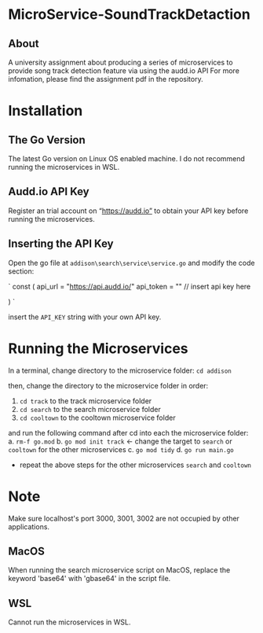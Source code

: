 # MicroService-SoundTrackDetaction

## About
A university assignment about producing a series of microservices to provide song track detection feature via using the audd.io API
For more infomation, please find the assignment pdf in the repository.

# Installation
## The Go Version
The latest Go version on Linux OS enabled machine. I do not recommend running the microservices in WSL.
## Audd.io API Key
Register an trial account on “https://audd.io” to obtain your API key before running the microservices.
## Inserting the API Key
Open the go file at `addison\search\service\service.go` and modify the code section:

`
const (
	api_url   = "https://api.audd.io/"
	api_token = "" // insert api key here
	
)
`

insert the `API_KEY` string with your own API key.


# Running the Microservices
In a terminal, change directory to the microservice folder:
`cd addison`

then, change the directory to the microservice folder in order:
1. `cd track` to the track microservice folder
2. `cd search` to the search microservice folder
3. `cd cooltown` to the cooltown microservice folder

and run the following command after cd into each the microservice folder:
a. `rm-f go.mod`
b. `go mod init track` <- change the target to `search` or `cooltown` for the other microservices
c. `go mod tidy`
d. `go run main.go`
- repeat the above steps for the other microservices `search` and `cooltown`

# Note
Make sure localhost's port 3000, 3001, 3002 are not occupied by other applications.

## MacOS
When running the search microservice script on MacOS, 
replace the keyword 'base64' with 'gbase64' in the script file.

## WSL
Cannot run the microservices in WSL.
